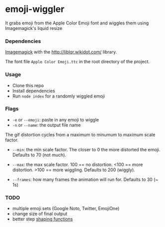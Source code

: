 # emoji-wiggler
It grabs emoji from the Apple Color Emoji font and wiggles them using Imagemagick's liquid resize

### Dependencies
[Imagemagick](https://www.imagemagick.org/script/index.php) with the http://liblqr.wikidot.com/ library.

The font file `Apple Color Emoji.ttc` in the root directory of the project.

### Usage

 * Clone this repo
 * Install dependencies
 * Run `node index` for a randomly wiggled emoji
 
### Flags

* `-e` or `--emoji`: paste in any emoji to wiggle
* `-n` or `--name`: the output file name

The gif distortion cycles from a maximum to minumum to maximum scale factor. 

* `--min`: the min scale factor. The closer to 0 the more distorted the emoji. Defaults to 70 (not much).
* `--max`: the max scale factor. 100 == no distortion. <100 == more distortion. >100 == more wiggling. Defaults to 200 (wiggly).

* `--frames`: how many frames the animation will run for. Defaults to 30 (~ 1s)


### TODO

* multiple emoji sets (Google Noto, Twitter, EmojiOne)
* change size of final output
* better step [shaping functions](www.flickr.com/photos/kynd/9546075099/)
